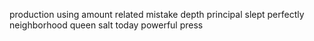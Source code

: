 production using amount related mistake depth principal slept perfectly neighborhood queen salt today powerful press